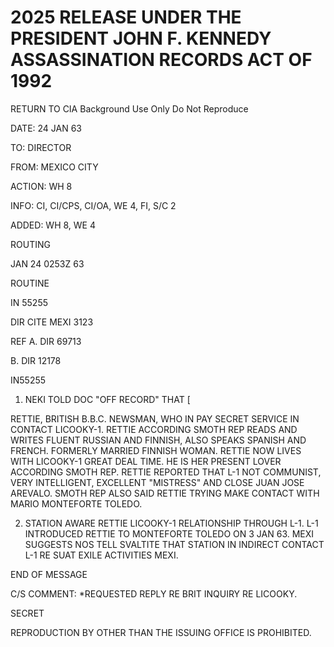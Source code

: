 # 2025 RELEASE UNDER THE PRESIDENT JOHN F. KENNEDY ASSASSINATION RECORDS ACT OF 1992

RETURN TO CIA
Background Use Only
Do Not Reproduce

DATE: 24 JAN 63

TO: DIRECTOR

FROM: MEXICO CITY

ACTION: WH 8

INFO: CI, CI/CPS, CI/OA, WE 4, FI, S/C 2

ADDED: WH 8, WE 4

ROUTING

JAN 24 0253Z 63

ROUTINE

IN 55255

DIR CITE MEXI 3123

REF A. DIR 69713

B. DIR 12178

IN55255

1.  NEKI TOLD DOC "OFF RECORD" THAT [

RETTIE, BRITISH B.B.C. NEWSMAN, WHO IN PAY SECRET SERVICE IN CONTACT LICOOKY-1. RETTIE ACCORDING SMOTH REP READS AND WRITES FLUENT RUSSIAN AND FINNISH, ALSO SPEAKS SPANISH AND FRENCH. FORMERLY MARRIED FINNISH WOMAN. RETTIE NOW LIVES WITH LICOOKY-1 GREAT DEAL TIME. HE IS HER PRESENT LOVER ACCORDING SMOTH REP. RETTIE REPORTED THAT L-1 NOT COMMUNIST, VERY INTELLIGENT, EXCELLENT "MISTRESS" AND CLOSE JUAN JOSE AREVALO. SMOTH REP ALSO SAID RETTIE TRYING MAKE CONTACT WITH MARIO MONTEFORTE TOLEDO.

2. STATION AWARE RETTIE LICOOKY-1 RELATIONSHIP THROUGH L-1. L-1 INTRODUCED RETTIE TO MONTEFORTE TOLEDO ON 3 JAN 63. MEXI SUGGESTS NOS TELL SVALTITE THAT STATION IN INDIRECT CONTACT L-1 RE SUAT EXILE ACTIVITIES MEXI.

END OF MESSAGE

C/S COMMENT: *REQUESTED REPLY RE BRIT INQUIRY RE LICOOKY.

SECRET

REPRODUCTION BY OTHER THAN THE ISSUING OFFICE IS PROHIBITED.
